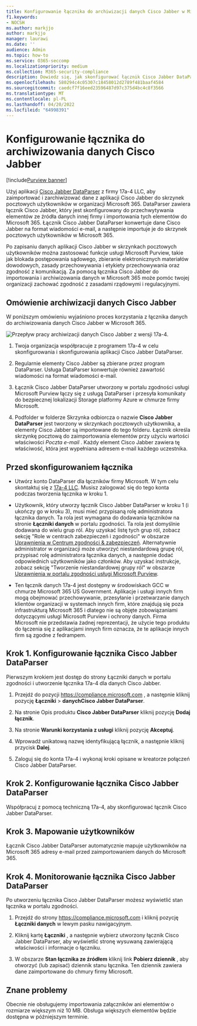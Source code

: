```yaml
---
title: Konfigurowanie łącznika do archiwizacji danych Cisco Jabber w Microsoft 365
f1.keywords:
- NOCSH
ms.author: markjjo
author: markjjo
manager: laurawi
ms.date: ''
audience: Admin
ms.topic: how-to
ms.service: O365-seccomp
ms.localizationpriority: medium
ms.collection: M365-security-compliance
description: Dowiedz się, jak skonfigurować łącznik Cisco Jabber DataParser 17a-4 i używać go do importowania i archiwizowania danych Cisco Jabber w Microsoft 365.
ms.openlocfilehash: 580294c4c05307c18458012d2789f481baaf4584
ms.sourcegitcommit: caedcf7f16eed23596487d97c375d4bc4c8f3566
ms.translationtype: MT
ms.contentlocale: pl-PL
ms.lasthandoff: 04/20/2022
ms.locfileid: "64998391"
---
```

# <a name="set-up-a-connector-to-archive-cisco-jabber-data"></a>Konfigurowanie łącznika do archiwizowania danych Cisco Jabber

[!include[Purview banner](../includes/purview-rebrand-banner.md)]

Użyj aplikacji [Cisco Jabber DataParser](https://www.17a-4.com/jabber-dataparser/) z firmy 17a-4 LLC, aby zaimportować i zarchiwizować dane z aplikacji Cisco Jabber do skrzynek pocztowych użytkowników w organizacji Microsoft 365. DataParser zawiera łącznik Cisco Jabber, który jest skonfigurowany do przechwytywania elementów ze źródła danych innej firmy i importowania tych elementów do Microsoft 365. Łącznik Cisco Jabber DataParser konwertuje dane Cisco Jabber na format wiadomości e-mail, a następnie importuje je do skrzynek pocztowych użytkowników w Microsoft 365.

Po zapisaniu danych aplikacji Cisco Jabber w skrzynkach pocztowych użytkowników można zastosować funkcje usługi Microsoft Purview, takie jak blokada postępowania sądowego, zbieranie elektronicznych materiałów dowodowych, zasady przechowywania i etykiety przechowywania oraz zgodność z komunikacją. Za pomocą łącznika Cisco Jabber do importowania i archiwizowania danych w Microsoft 365 może pomóc twojej organizacji zachować zgodność z zasadami rządowymi i regulacyjnymi.

## <a name="overview-of-archiving-cisco-jabber-data"></a>Omówienie archiwizacji danych Cisco Jabber

W poniższym omówieniu wyjaśniono proces korzystania z łącznika danych do archiwizowania danych Cisco Jabber w Microsoft 365.

![Przepływ pracy archiwizacji danych Cisco Jabber z wersji 17a-4.](../media/CiscoJabberDataParserConnectorWorkflow.png)

1. Twoja organizacja współpracuje z programem 17a-4 w celu skonfigurowania i skonfigurowania aplikacji Cisco Jabber DataParser.

2. Regularnie elementy Cisco Jabber są zbierane przez program DataParser. Usługa DataParser konwertuje również zawartość wiadomości na format wiadomości e-mail.

3. Łącznik Cisco Jabber DataParser utworzony w portalu zgodności usługi Microsoft Purview łączy się z usługą DataParser i przesyła komunikaty do bezpiecznej lokalizacji Storage platformy Azure w chmurze firmy Microsoft.

4. Podfolder w folderze Skrzynka odbiorcza o nazwie **Cisco Jabber DataParser** jest tworzony w skrzynkach pocztowych użytkownika, a elementy Cisco Jabber są importowane do tego folderu. Łącznik określa skrzynkę pocztową do zaimportowania elementów przy użyciu wartości właściwości *Poczta e-mail* . Każdy element Cisco Jabber zawiera tę właściwość, która jest wypełniana adresem e-mail każdego uczestnika.

## <a name="before-you-set-up-a-connector"></a>Przed skonfigurowaniem łącznika

- Utwórz konto DataParser dla łączników firmy Microsoft. W tym celu skontaktuj się z [17a-4 LLC](https://www.17a-4.com/contact/). Musisz zalogować się do tego konta podczas tworzenia łącznika w kroku 1.

- Użytkownik, który utworzy łącznik Cisco Jabber DataParser w kroku 1 (i ukończy go w kroku 3), musi mieć przypisaną rolę administratora łącznika danych. Ta rola jest wymagana do dodawania łączników na stronie **Łączniki danych** w portalu zgodności. Ta rola jest domyślnie dodawana do wielu grup ról. Aby uzyskać listę tych grup ról, zobacz sekcję "Role w centrach zabezpieczeń i zgodności" w obszarze [Uprawnienia w Centrum zgodności & zabezpieczeń](../security/office-365-security/permissions-in-the-security-and-compliance-center.md#roles-in-the-security--compliance-center). Alternatywnie administrator w organizacji może utworzyć niestandardową grupę ról, przypisać rolę administratora łącznika danych, a następnie dodać odpowiednich użytkowników jako członków. Aby uzyskać instrukcje, zobacz sekcję "Tworzenie niestandardowej grupy ról" w obszarze [Uprawnienia w portalu zgodności usługi Microsoft Purview](microsoft-365-compliance-center-permissions.md#create-a-custom-role-group).

- Ten łącznik danych 17a-4 jest dostępny w środowiskach GCC w chmurze Microsoft 365 US Government. Aplikacje i usługi innych firm mogą obejmować przechowywanie, przesyłanie i przetwarzanie danych klientów organizacji w systemach innych firm, które znajdują się poza infrastrukturą Microsoft 365 i dlatego nie są objęte zobowiązaniami dotyczącymi usługi Microsoft Purview i ochrony danych. Firma Microsoft nie przedstawia żadnej reprezentacji, że użycie tego produktu do łączenia się z aplikacjami innych firm oznacza, że te aplikacje innych firm są zgodne z fedrampem.

## <a name="step-1-set-up-a-cisco-jabber-dataparser-connector"></a>Krok 1. Konfigurowanie łącznika Cisco Jabber DataParser

Pierwszym krokiem jest dostęp do strony Łączniki danych w portalu zgodności i utworzenie łącznika 17a-4 dla danych Cisco Jabber.

1. Przejdź do pozycji <https://compliance.microsoft.com> , a następnie kliknij pozycję **Łączniki** >  **danychCisco Jabber DataParser**.

2. Na stronie Opis produktu **Cisco Jabber DataParser** kliknij pozycję **Dodaj łącznik**.

3. Na stronie **Warunki korzystania z usługi** kliknij pozycję **Akceptuj**.

4. Wprowadź unikatową nazwę identyfikującą łącznik, a następnie kliknij przycisk **Dalej**.

5. Zaloguj się do konta 17a-4 i wykonaj kroki opisane w kreatorze połączeń Cisco Jabber DataParser.

## <a name="step-2-configure-the-cisco-jabber-dataparser-connector"></a>Krok 2. Konfigurowanie łącznika Cisco Jabber DataParser

Współpracuj z pomocą techniczną 17a-4, aby skonfigurować łącznik Cisco Jabber DataParser.

## <a name="step-3-map-users"></a>Krok 3. Mapowanie użytkowników

Łącznik Cisco Jabber DataParser automatycznie mapuje użytkowników na Microsoft 365 adresy e-mail przed zaimportowaniem danych do Microsoft 365.

## <a name="step-4-monitor-the-cisco-jabber-dataparser-connector"></a>Krok 4. Monitorowanie łącznika Cisco Jabber DataParser

Po utworzeniu łącznika Cisco Jabber DataParser możesz wyświetlić stan łącznika w portalu zgodności.

1. Przejdź do strony <https://compliance.microsoft.com> i kliknij pozycję **Łączniki danych** w lewym pasku nawigacyjnym.

2. Kliknij kartę **Łączniki** , a następnie wybierz utworzony łącznik Cisco Jabber DataParser, aby wyświetlić stronę wysuwaną zawierającą właściwości i informacje o łączniku.

3. W obszarze **Stan łącznika ze źródłem** kliknij link **Pobierz dziennik** , aby otworzyć (lub zapisać) dziennik stanu łącznika. Ten dziennik zawiera dane zaimportowane do chmury firmy Microsoft.

## <a name="known-issues"></a>Znane problemy

Obecnie nie obsługujemy importowania załączników ani elementów o rozmiarze większym niż 10 MB. Obsługa większych elementów będzie dostępna w późniejszym terminie.
